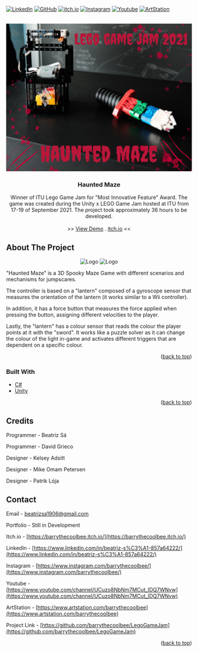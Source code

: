 <div id="top"></div>

[![LinkedIn][linkedin-shield]][linkedin-url]
[![GitHub][github-shield]][github-url]
[![itch.io][itch-shield]][itch-url]
[![Instagram][instagram-shield]][instagram-url]
[![Youtube][youtube-shield]][youtube-url]
[![ArtStation][artstation-shield]][artstation-url]

<!-- PROJECT LOGO -->
<br />
<div align="center">
  <a href="https://github.com/barrythecoolbee/LegoGameJam">
    <img src="Assets/Screenshots/HM_Cover.png" alt="Logo">
  </a>

<h3 align="center">Haunted Maze</h3>

  <p align="center">
    Winner of ITU Lego Game Jam for "Most Innovative Feature" Award.
    The game was created during the Unity x LEGO Game Jam hosted at ITU from 17-19 of September 2021. The project took approximately 36 hours to be developed.
    <br />
    <br />
    >>
    <a href="https://github.com/github_username/repo_name/youtubevideo">View Demo</a>
    .
    <a href="https://barrythecoolbee.itch.io/lego-game-jam">itch.io</a>
    <<
  </p>
</div>



<!-- ABOUT THE PROJECT -->
## About The Project

<p align="center">
<img src="Assets/Screenshots/DSCF1662.jpeg" alt="Logo" width="400" height="266">
<img src="Assets/Screenshots/DSCF1755.jpeg" alt="Logo" width="400" height="266">
</p>

"Haunted Maze" is a 3D Spooky Maze Game with different scenarios and mechanisms for jumpscares. 

The controller is based on a "lantern" composed of a gyroscope sensor that measures the orientation of the lantern (it works similar to a Wii controller).

In addition, it has a force button that measures the force applied when pressing the button, assigning different velocities to the player. 

Lastly, the "lantern" has a colour sensor that reads the colour the player points at it with the "sword". It works like a puzzle solver as it can change the colour of the light in-game and activates different triggers that are dependent on a specific colour. 

<p align="right">(<a href="#top">back to top</a>)</p>



### Built With

* [C#](https://en.wikipedia.org/wiki/C_Sharp_(programming_language))
* [Unity](https://unity.com/)

<p align="right">(<a href="#top">back to top</a>)</p>

## Credits

Programmer - Beatriz Sá 

Programmer - David Grieco

Designer - Kelsey Adsitt

Designer - Mike Omam Petersen

Designer - Patrik Lója


<!-- CONTACT -->
## Contact

Email - beatrizsa1906@gmail.com

Portfolio - Still in Development

Itch.io - [https://barrythecoolbee.itch.io/](https://barrythecoolbee.itch.io/)

LinkedIn - [https://www.linkedin.com/in/beatriz-s%C3%A1-857a64222/](https://www.linkedin.com/in/beatriz-s%C3%A1-857a64222/)

Instagram - [https://www.instagram.com/barrythecoolbee/](https://www.instagram.com/barrythecoolbee/)

Youtube - [https://www.youtube.com/channel/UCuzo8NbNm7MCut_lDQ7WNvw](https://www.youtube.com/channel/UCuzo8NbNm7MCut_lDQ7WNvw)

ArtStation - [https://www.artstation.com/barrythecoolbee](https://www.artstation.com/barrythecoolbee)

Project Link - [https://github.com/barrythecoolbee/LegoGameJam](https://github.com/barrythecoolbee/LegoGameJam)

<p align="right">(<a href="#top">back to top</a>)</p>


[linkedin-shield]: https://img.shields.io/badge/-LinkedIn-black.svg?style=for-the-badge&logo=linkedin&colorB=555
[linkedin-url]: https://www.linkedin.com/in/beatriz-s%C3%A1-857a64222/
[github-shield]: https://img.shields.io/badge/-GitHub-black.svg?style=for-the-badge&logo=github&colorB=555
[github-url]: https://github.com/barrythecoolbee
[itch-shield]: https://img.shields.io/badge/-itch.io-black.svg?style=for-the-badge&logo=itch.io&colorB=555
[itch-url]: https://barrythecoolbee.itch.io/
[instagram-shield]: https://img.shields.io/badge/-Instagram-black.svg?style=for-the-badge&logo=instagram&colorB=555
[instagram-url]: https://www.instagram.com/barrythecoolbee/
[youtube-shield]: https://img.shields.io/badge/-Youtube-black.svg?style=for-the-badge&logo=youtube&colorB=555
[youtube-url]: https://www.youtube.com/channel/UCuzo8NbNm7MCut_lDQ7WNvw
[artstation-shield]: https://img.shields.io/badge/-ArtStation-black.svg?style=for-the-badge&logo=artstation&colorB=555
[artstation-url]: https://www.artstation.com/barrythecoolbee
